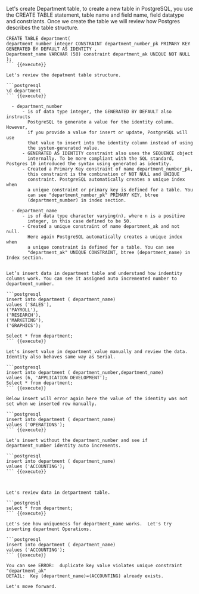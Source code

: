 
Let's create Department table, to create a new table in PostgreSQL, you use the CREATE TABLE statement, table name and field name, field datatype and constriants. Once we create the table we will review how Postgres describes the table structure.


```postgresql
CREATE TABLE department(
department_number integer CONSTRAINT department_number_pk PRIMARY KEY GENERATED BY DEFAULT AS IDENTITY ,
Department_name VARCHAR (50) constraint department_ak UNIQUE NOT NULL
);
``` {{execute}}

Let's review the depatment table structure.

```postgresql
\d department
``` {{execute}}

  - department_number    
      - is of data type integer, the GENERATED BY DEFAULT also instructs
        PostgreSQL to generate a value for the identity column. However,
        if you provide a value for insert or update, PostgreSQL will use
        that value to insert into the identity column instead of using
        the system-generated value.
      - GENERATED AS IDENTITY constraint also uses the SEQUENCE object
        internally. To be more compliant with the SQL standard, Postgres 10 introduced the syntax using generated as identity.
      - Created a Primary Key constraint of name department_number_pk,
        this constraint is the combination of NOT NULL and UNIQUE
        constraint. PostgreSQL automatically creates a unique index when
        a unique constraint or primary key is defined for a table. You
        can see "department_number_pk" PRIMARY KEY, btree
        (department_number) in index section.
        
  - department_name    
      - is of data type character varying(n), where n is a positive
        integer, in this case defined to be 50.    
      - Created a unique constraint of name department_ak and not null.
        Here again PostgreSQL automatically creates a unique index when
        a unique constraint is defined for a table. You can see
        "department_ak" UNIQUE CONSTRAINT, btree (department_name) in Index section.

  
Let’s insert data in department table and understand how indentity columns work. You can see it assigned auto incremented number to department_number.

```postgresql
insert into department ( department_name)
values ('SALES'),
('PAYROLL'),
('RESEARCH'),
('MARKETING'),
('GRAPHICS');

Select * from department;
``` {{execute}}

Let's insert value in department_value manually and review the data. Identity also behaves same way as Serial. 

```postgresql
insert into department ( department_number,department_name)
values (6, 'APPLICATION DEVELOPMENT');
Select * from department;
``` {{execute}}

Below insert will error again here the value of the identity was not set when we inserted row manually.

```postgresql
insert into department ( department_name)
values ('OPERATIONS');
``` {{execute}}

Let's insert without the department_number and see if department_number identity auto increments. 

```postgresql
insert into department ( department_name)
values ('ACCOUNTING');
``` {{execute}}



Let's review data in detpartment table.

```postgresql
select * from department;
``` {{execute}}

Let's see how uniqueness for department_name works.  Let's try inserting department Operations.

```postgresql
insert into department ( department_name)
values ('ACCOUNTING');
``` {{execute}}

You can see ERROR:  duplicate key value violates unique constraint "department_ak"
DETAIL:  Key (department_name)=(ACCOUNTING) already exists.

Let's move forward.
